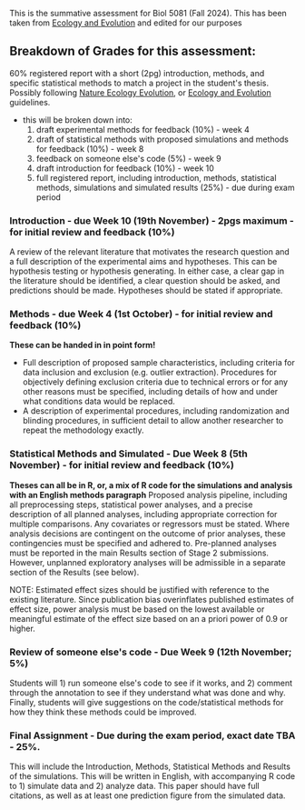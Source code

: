 This is the summative assessment for Biol 5081 (Fall 2024). This has been taken from [Ecology and Evolution](https://onlinelibrary.wiley.com/page/journal/20457758/homepage/registeredreports.html) and edited for our purposes

## Breakdown of Grades for this assessment:
60% registered report with a short (2pg) introduction, methods, and specific statistical methods to match a project in the student's thesis. Possibly following [Nature Ecology Evolution](https://www.nature.com/natecolevol/submission-guidelines/registeredreports), or [Ecology and Evolution](https://onlinelibrary.wiley.com/page/journal/20457758/homepage/registeredreports.html) guidelines. 
 - this will be broken down into:
    1) draft experimental methods for feedback (10%) - week 4
    2) draft of statistical methods with proposed simulations and methods for feedback (10%) - week 8
    3) feedback on someone else's code (5%) - week 9
    4) draft introduction for feedback (10%) - week 10
   5) full registered report, including introduction, methods, statistical methods, simulations and simulated results (25%) - due during exam period


### Introduction - due Week 10 (19th November) - 2pgs maximum - for initial review and feedback (10%)

A review of the relevant literature that motivates the research question and a full description of the experimental aims and hypotheses. This can be hypothesis testing or hypothesis generating. In either case, a clear gap in the literature should be identified, a clear question should be asked, and predictions should be made. Hypotheses should be stated if appropriate. 

### Methods - due Week 4 (1st October) - for initial review and feedback (10%)

**These can be handed in in point form!** 

* Full description of proposed sample characteristics, including criteria for data inclusion and exclusion (e.g. outlier extraction). Procedures for objectively defining exclusion criteria due to technical errors or for any other reasons must be specified, including details of how and under what conditions data would be replaced.
* A description of experimental procedures, including randomization and blinding procedures, in sufficient detail to allow another researcher to repeat the methodology exactly. 

### Statistical Methods and Simulated - Due Week 8 (5th November) - for initial review and feedback (10%)

**Theses can all be in R, or, a mix of R code for the simulations and analysis with an English methods paragraph**
Proposed analysis pipeline, including all preprocessing steps, statistical power analyses, and a precise description of all planned analyses, including appropriate correction for multiple comparisons. Any covariates or regressors must be stated. Where analysis decisions are contingent on the outcome of prior analyses, these contingencies must be specified and adhered to. Pre-planned analyses must be reported in the main Results section of Stage 2 submissions. However, unplanned exploratory analyses will be admissible in a separate section of the Results (see below).

NOTE: Estimated effect sizes should be justified with reference to the existing literature. Since publication bias overinflates published estimates of effect size, power analysis must be based on the lowest available or meaningful estimate of the effect size based on an a priori power of 0.9 or higher. 

### Review of someone else's code - Due Week 9 (12th November; 5%)

Students will 1) run someone else's code to see if it works, and 2) comment through the annotation to see if they understand what was done and why. Finally, students will give suggestions on the code/statistical methods for how they think these methods could be improved. 

### Final Assignment - Due during the exam period, exact date TBA - 25%. 

This will include the Introduction, Methods, Statistical Methods and Results of the simulations. This will be written in English, with accompanying R code to 1) simulate data and 2) analyze data. This paper should have full citations, as well as at least one prediction figure from the simulated data. 
